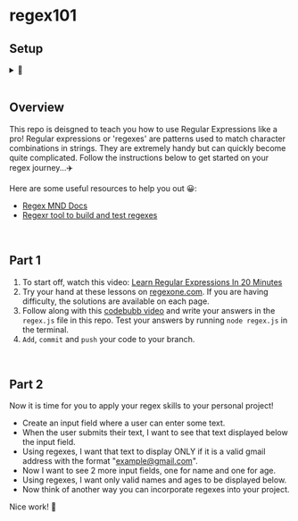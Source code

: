 # regex101

## Setup 
<details> 
<summary>🏁</summary>

- Clone the repo onto your machine by opening the terminal at your workspace folder and typing `git clone` followed the 'SSH key'.
- Create a new branch with `git checkout -b YOUR_NAME`
- Open the repo with `code .`
- Open this readme file in VS Code and click `ctrl+shft+v`. This file will open in PREVIEW mode and will be a whole lot nicer to read...💥

</details>
<br>

## Overview

This repo is deisgned to teach you how to use Regular Expressions like a pro! Regular expressions or 'regexes' are patterns used to match character combinations in strings. They are extremely handy but can quickly become quite complicated. Follow the instructions below to get started on your regex journey...✈️
<br>

Here are some useful resources to help you out 😀:
- [Regex MND Docs](https://developer.mozilla.org/en-US/docs/Web/JavaScript/Guide/Regular_Expressions)
- [Regexr tool to build and test regexes](https://regexr.com/)
<br>

## Part 1

1. To start off, watch this video: [Learn Regular Expressions In 20 Minutes](https://www.youtube.com/watch?v=rhzKDrUiJVk)
2. Try your hand at these lessons on [regexone.com](https://regexone.com/). If you are having difficulty, the solutions are available on each page.
3. Follow along with this [codebubb video](https://dev.to/codebubb/javascript-regex-exercises-01-5078) and write your answers in the `regex.js` file in this repo. Test your answers by running `node regex.js` in the terminal.
4. `Add`, `commit` and `push` your code to your branch.
<br>

## Part 2

Now it is time for you to apply your regex skills to your personal project!

- Create an input field where a user can enter some text.
- When the user submits their text, I want to see that text displayed below the input field.
- Using regexes, I want that text to display ONLY if it is a valid gmail address with the format "example@gmail.com".
- Now I want to see 2 more input fields, one for name and one for age.
- Using regexes, I want only valid names and ages to be displayed below.
- Now think of another way you can incorporate regexes into your project. 

Nice work! 🎉
<br>
